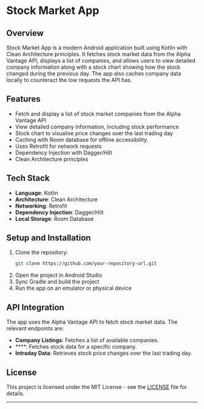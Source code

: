 # Stock Market App

## Overview
Stock Market App is a modern Android application built using Kotlin with Clean Architecture principles. 
It fetches stock market data from the Alpha Vantage API, displays a list of companies, and allows users to view detailed company information along with a stock chart showing how the stock changed during the previous day. 
The app also caches company data locally to counteract the low requests the API has.

## Features
- Fetch and display a list of stock market companies from the Alpha Vantage API
- View detailed company information, including stock performance
- Stock chart to visualise price changes over the last trading day
- Caching with Room database for offline accessibility.
- Uses Retrofit for network requests
- Dependency Injection with Dagger/Hilt
- Clean Architecture principles

## Tech Stack
- **Language**: Kotlin
- **Architecture**: Clean Architecture
- **Networking**: Retrofit
- **Dependency Injection**: Dagger/Hilt
- **Local Storage**: Room Database

## Setup and Installation
1. Clone the repository:
   ```sh
   git clone https://github.com/your-repository-url.git
   ```
2. Open the project in Android Studio
3. Sync Gradle and build the project
4. Run the app on an emulator or physical device

## API Integration
The app uses the Alpha Vantage API to fetch stock market data. The relevant endpoints are:
- **Company Listings**: Fetches a list of available companies.
- ****: Fetches stock data for a specific company.
- **Intraday Data**: Retrieves stock price changes over the last trading day.

## License
This project is licensed under the MIT License - see the [LICENSE](LICENSE) file for details.

---
